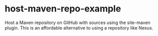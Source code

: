# host-maven-repo-example
Host a Maven repository on GitHub with sources using the site-maven plugin. This is an affordable alternative to using a repository like Nexus.
